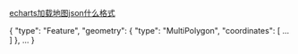 [echarts加载地图json什么格式](https://www.yzktw.com.cn/post/1171478.html)

{
"type": "Feature",
"geometry": {
"type": "MultiPolygon",
"coordinates": [ ... ]
},
...
}